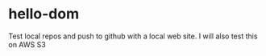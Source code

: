 # hello-dom
Test local repos and push to github with a local web site.
I will also test this on AWS S3
